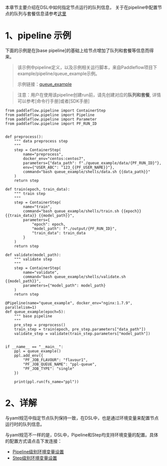 本章节主要介绍在DSL中如何指定节点运行的队列信息， 关于在pipeline中配置节点的队列与套餐信息请参考[这里][queue_yaml]


# 1、pipeline 示例
下面的示例是在[base pipeline]的基础上给节点增加了队列和套餐等信息而得来。

> 该示例中pipeline定义，以及示例相关运行脚本，来自Paddleflow项目下example/pipeline/queue_example示例。
> 
> 示例链接：[queue_example]

> 注意：用户在使用该pipeline创建run前，请先创建对应的**队列和套餐**, 详情可以参考[命令行手册]或者[SDK手册]
```python3
from paddleflow.pipeline import ContainerStep
from paddleflow.pipeline import Pipeline
from paddleflow.pipeline import Parameter
from paddleflow.pipeline import PF_RUN_ID


def preprocess():
    """ data preprocess step
    """
    step = ContainerStep(
        name="preprocess",
        docker_env="centos:centos7",
        parameters={"data_path": f"./queue_example/data/{PF_RUN_ID}"},
        env={"USER_ABC": "123_{{PF_USER_NAME}}"},
        command="bash queue_example/shells/data.sh {{data_path}}"
    )
    return step
    
def train(epoch, train_data):
    """ train step
    """
    step = ContainerStep(
        name="train",
        command="bash queue_example/shells/train.sh {{epoch}} {{train_data}} {{model_path}}",
        parameters={
            "epoch": epoch,
            "model_path": f"./output/{PF_RUN_ID}",
            "train_data": train_data
        }
    )
    return step
    
def validate(model_path):
    """ validate step
    """ 
    step = ContainerStep(
        name="validate",
        command="bash queue_example/shells/validate.sh {{model_path}}",
        parameters={"model_path": model_path}
    )    
    return step

@Pipeline(name="queue_example", docker_env="nginx:1.7.9", parallelism=1)
def queue_example(epoch=5):
    """ base pipeline
    """
    pre_step = preprocess()
    train_step = train(epoch, pre_step.parameters["data_path"])
    validate_step = validate(train_step.parameters["model_path"])
    

if __name__ == "__main__":
    ppl = queue_example()
    ppl.add_env({
        "PF_JOB_FLAVOUR": "flavour1",
        "PF_JOB_QUEUE_NAME": "ppl-queue",
        "PF_JOB_TYPE": "single"
    })
    
    print(ppl.run(fs_name="ppl"))
```

# 2、详解
与yaml规范中指定节点队列保持一致，在DSL中，也是通过环境变量来配置节点运行时的队列信息。

与yaml规范不一样的是，DSL中，Pipeline和Step均支持环境变量的配置。具体的配置方式请点击下发连接：
- [Pipeline级别环境变量设置]
- [Step级别环境变量设置]

[queue_yaml]: /docs/zh_cn/reference/pipeline/yaml_definition/4_queue.md
[queue_example]: /example/pipeline/queue_example
[Pipeline级别环境变量设置]: TODO
[Step级别环境变量设置]: TODO